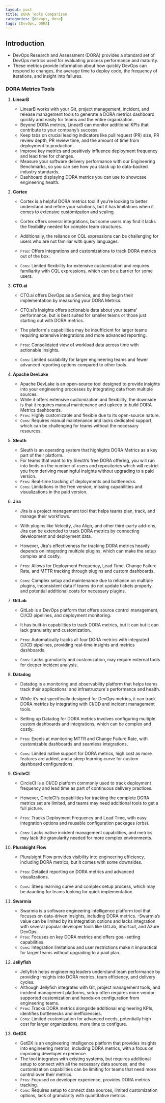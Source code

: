 ```yaml
---
layout: post
title: DORA Tools Comparison
categories: [devops, dora]
tags: [DevOps, DORA]
---
```


## Introduction

- DevOps Research and Assessment (DORA) provides a standard set of DevOps metrics used for evaluating process performance and maturity. 
- These metrics provide information about how quickly DevOps can respond to changes, the average time to deploy code, the frequency of iterations, and insight into failures.

### DORA Metrics Tools

1. **LinearB**
    - LinearB works with your Git, project management, incident, and release management tools to generate a DORA metrics dashboard quickly and easily for teams and the entire organization.
    - Beyond DORA metrics, LinearB can monitor additional KPIs that contribute to your company’s success.
    - Keep tabs on crucial leading indicators like pull request (PR) size, PR review depth, PR review time, and the amount of time from deployment to production.
    - Improve key metrics and positively influence deployment frequency and lead time for changes.
    - Measure your software delivery performance with our Engineering Benchmarks, so you can see how you stack up to data-backed industry standards.
    - Dashboard displaying DORA metrics you can use to showcase engineering health.

2. **Cortex**
    - Cortex is a helpful DORA metrics tool if you’re looking to better understand and refine your solutions, but it has limitations when it comes to extensive customization and scaling. 
    - Cortex offers several integrations, but some users may find it lacks the flexibility needed for complex team structures. 
    - Additionally, the reliance on CQL expressions can be challenging for users who are not familiar with query languages.

    - `Pros`: Offers integrations and customizations to track DORA metrics out of the box.
    - `Cons`: Limited flexibility for extensive customization and requires familiarity with CQL expressions, which can be a barrier for some users.

3. **CTO.ai**
    - CTO.ai offers DevOps as a Service, and they begin their implementation by measuring your DORA Metrics. 
    - CTO.ai’s Insights offers actionable data about your teams’ performance, but is best suited for smaller teams or those just starting out with DORA metrics. 
    - The platform's capabilities may be insufficient for larger teams requiring extensive integrations and more advanced reporting. 

    - `Pros`: Consolidated view of workload data across time with actionable insights.
    - `Cons`: Limited scalability for larger engineering teams and fewer advanced reporting options compared to other tools.

4. **Apache DevLake**
    - Apache DevLake is an open-source tool designed to provide insights into your engineering processes by integrating data from multiple sources. 
    - While it offers extensive customization and flexibility, the downside is that it requires manual maintenance and upkeep to build DORA Metrics dashboards.
    - `Pros`: Highly customizable and flexible due to its open-source nature.
    - `Cons`: Requires manual maintenance and lacks dedicated support, which can be challenging for teams without the necessary resources.

5. **Sleuth**
    - Sleuth is an operating system that highlights DORA Metrics as a key part of their platform. 
    - For teams that want to try Sleuth’s free DORA offering, you will run into limits on the number of users and repositories which will restrict you from deriving meaningful insights without upgrading to a paid version. 
    - `Pros`: Real-time tracking of deployments and bottlenecks.
    - `Cons`: Limitations in the free version, missing capabilities and visualizations in the paid version.

6. **Jira**
    - Jira is a project management tool that helps teams plan, track, and manage their workflows. 
    - With plugins like Velocity, Jira Align, and other third-party add-ons, Jira can be extended to track DORA metrics by connecting development and deployment data.  
    - However, Jira's effectiveness for tracking DORA metrics heavily depends on integrating multiple plugins, which can make the setup complex and costly.

    - `Pros`: Allows for Deployment Frequency, Lead Time, Change Failure Rate, and MTTR tracking through plugins and custom dashboards.
    - `Cons`: Complex setup and maintenance due to reliance on multiple plugins, inconsistent data if teams do not update tickets properly, and potential additional costs for necessary plugins.

7. **GitLab**
    - GitLab is a DevOps platform that offers source control management, CI/CD pipelines, and deployment monitoring. 
    - It has built-in capabilities to track DORA metrics, but it can but it can lack granularity and customization.

    - `Pros`: Automatically tracks all four DORA metrics with integrated CI/CD pipelines, providing real-time insights and metrics dashboards.
    - `Cons`: Lacks granularity and customization, may require external tools for deeper incident analysis.

8. **Datadog**
    - Datadog is a monitoring and observability platform that helps teams track their applications' and infrastructure's performance and health. 
    - While it’s not specifically designed for DevOps metrics, it can track DORA metrics by integrating with CI/CD and incident management tools. 
    - Setting up Datadog for DORA metrics involves configuring multiple custom dashboards and integrations, which can be complex and costly.

    - `Pros`: Excels at monitoring MTTR and Change Failure Rate, with customizable dashboards and seamless integrations.
    - `Cons`: Limited native support for DORA metrics, high cost as more features are added, and a steep learning curve for custom dashboard configurations.

9. **CircleCI**
    - CircleCI is a CI/CD platform commonly used to track deployment frequency and lead time as part of continuous delivery practices. 
    - However, CircleCI’s capabilities for tracking the complete DORA metrics set are limited, and teams may need additional tools to get a full picture.

    - `Pros`: Tracks Deployment Frequency and Lead Time, with easy integration options and reusable configuration packages (orbs).
    - `Cons`: Lacks native incident management capabilities, and metrics may lack the granularity needed for more complex environments.

10. **Pluralsight Flow**
    - Pluralsight Flow provides visibility into engineering efficiency, including DORA metrics, but it comes with some downsides. 

    - `Pros`: Detailed reporting on DORA metrics and advanced visualizations.
    - `Cons`: Steep learning curve and complex setup process, which may be daunting for teams looking for quick implementation.

11. **Swarmia**
    - Swarmia is a software engineering intelligence platform tool that focuses on data-driven insights, including DORA metrics. 
    -Swarmia’s value can be limited by its integration options and lacks integration with several popular developer tools like GitLab, Shortcut, and Azure DevOps.
    - `Pros`: Focuses on key DORA metrics and offers goal-setting capabilities.
    - `Cons`: Integration limitations and user restrictions make it impractical for larger teams without upgrading to a paid plan.

12. **Jellyfish**
    - Jellyfish helps engineering leaders understand team performance by providing insights into DORA metrics, team efficiency, and delivery cycles. 
    - Although Jellyfish integrates with Git, project management tools, and incident management platforms, setup often requires more vendor-supported customization and hands-on configuration from engineering teams.
    - `Pros`: Tracks DORA metrics alongside additional engineering KPIs, identifies bottlenecks and inefficiencies.
    - `Cons`: Limited customization for advanced needs, potentially high cost for larger organizations, more time to configure. 

13. **GetDX**
    - GetDX is an engineering intelligence platform that provides insights into engineering metrics, including DORA metrics, with a focus on improving developer experience.
    - The tool integrates with existing systems, but requires additional setup to connect with all the necessary data sources, and the customization capabilities can be limiting for teams that need more control over their metrics. 
    - `Pros`: Focused on developer experience, provides DORA metrics tracking.
    - `Cons`: Requires setup to connect data sources, limited customization options, lack of granularity with quantitative metrics.